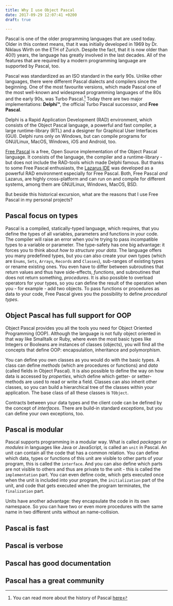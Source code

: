 ```yaml
---
title: Why I use Object Pascal
date: 2017-09-29 12:07:41 +0200
draft: true

---
```

Pascal is one of the older programming languages that are used today. Older in this context means, that it was initially developed in 1969 by Dr. Niklaus Wirth on the ETH of Zurich. Despite the fact, that it is now older than 40(!) years, the language has greatly involved in the last decades. All of the features that are required by a modern programming language are supported by Pascal, too.<!--more-->

Pascal was standardized as an ISO standard in the early 90s. Unlike other languages, there were different Pascal dialects and compilers since the beginning. One of the most favourite versions, which made Pascal one of the most well-known and widespread programming languages of the 80s and the early 90s, was Turbo Pascal.[^1] Today there are two major implementations: **Delphi™**, the official Turbo Pascal successor, and **Free Pascal**.

Delphi is a Rapid Application Development (RAD) environment, which consists of the Object Pascal language, a powerful and fast compiler, a large runtime-library (RTL) and a designer for Graphical User Interfaces (GUI). Delphi runs only on Windows, but can compile programs for GNU/Linux, MacOS, Windows, iOS and Android, too.

[Free Pascal](http://www.freepascal.org) is a free, Open Source implementation of the Object Pascal language. It consists of the language, the compiler and a runtime-library - but does not include the RAD-tools which made Delphi famous. But thanks to some Free Pascal enthusiasts, the [Lazarus IDE](http://www.lazarus-ide.org) was developed as a powerful RAD environment especially for Free Pascal. Both, Free Pascal *and* Lazarus, are highly cross-platform and can run on and compile for different systems, among them are GNU/Linux, Windows, MacOS, BSD.

But beside this historical excursion, what are the reasons that I use Free Pascal in my personal projects?

## Pascal focus on types

Pascal is a compiled, statically-typed language, which requires, that you define the types of all variables, parameters and functions in your code. The compiler will raise an error when you're trying to pass incompatible types to a variable or parameter. The type-safety has one big advantage: it forces you to think about *how to structure your data*. The language offers you many predefined types, but you can also create your own types (which are `Enums`, `Sets`, `Arrays`, `Records` and `Classes`), sub-ranges of existing types or rename existing ones. You even have to differ between subroutines that return values and thus have side-effects, *functions*, and subroutines that does not return something, *procedures*.  It is also possible to overload operators for your types, so you can define the result of the operation when you - for example - add two objects. To pass functions or procedures as data to your code, Free Pascal gives you the possibility to define *procedural types*.

## Object Pascal has full support for OOP

Object Pascal provides you all the tools you need for Object Oriented Programming (OOP). Although the language is not fully object oriented in that way like Smalltalk or Ruby, where even the most basic types like Integers or Booleans are instances of classes (objects), you will find all the concepts that define OOP: encapsulation, inheritance and polymorphism.

You can define you own classes as you would do with the basic types. A class can define *methods* (which are procedures or functions) and *data* (called fields in Object Pascal). It is also possible to define the way on how data is accessed by *properties*, which define which getter- or setter-methods are used to read or write a field. Classes can also inherit other classes, so you can build a hierarchical tree of the classes within your application. The base class of all these classes is `TObject`.

Contracts between your data types and the client code can be defined by the concept of *interfaces*. There are build-in standard *exceptions*, but you can define your own exceptions, too.

## Pascal is modular

Pascal supports programming in a modular way. What is called *packages* or *modules* in languages like Java or JavaScript, is called an `unit` in Pascal. An unit can contain all the code that has a common relation. You can define which data, types or functions of this unit are visible to other parts of your program, this is called the `interface`. And you can also define which parts are not visible to others and thus are private to the unit - this is called the `implementation` part. You can even define code, which gets executed once when the unit is included into your program, the `initialization` part of the unit, and code that gets executed when the program terminates, the `finalization` part.

Units have another advantage: they encapsulate the code in its own namespace. So you can have two or even more procedures with the same name in two different units without an name-collision.

## Pascal is fast

## Pascal is verbose

## Pascal has good documentation

## Pascal has a great community

[^1]: You can read more about the history of Pascal [here](http://wiki.freepascal.org/Object_Pascal_History)